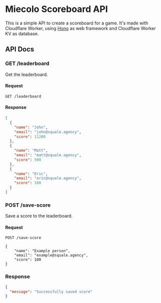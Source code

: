 # Miecolo Scoreboard API

This is a simple API to create a scoreboard for a game. It's made with Cloudflare Worker, using [Hono](https://hono.dev) as web framework and Cloudflare Worker KV as database.

## API Docs

### GET /leaderboard

Get the leaderboard.

#### Request

```http
GET /leaderboard
```

#### Response

```json
[
  {
    "name": "John",
    "email": "john@squale.agency",
    "score": 11200
  },
  {
    "name": "Matt",
    "email": "matt@squale.agency",
    "score": 500
  },
  {
    "name": "Eric",
    "email": "eric@squale.agency",
    "score": 100
  }
]
```

### POST /save-score

Save a score to the leaderboard.

#### Request

```http
POST /save-score

{
	"name": "Example person",
	"email": "example@squale.agency",
	"score": 100
}
```

### Response

```json
{
  "message": "Successfully saved score"
}
```

